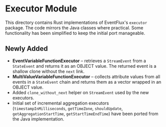 # Executor Module

This directory contains Rust implementations of EventFlux's `executor` package.  The
code mirrors the Java classes where practical.  Some functionality has been
simplified to keep the initial port manageable.

## Newly Added

* **EventVariableFunctionExecutor** – retrieves a `StreamEvent` from a
  `StateEvent` and returns it as an OBJECT value.  The returned event is a
  shallow clone without the `next` link.
* **MultiValueVariableFunctionExecutor** – collects attribute values from all
  events in a `StateEvent` chain and returns them as a vector wrapped in an
  OBJECT value.
* Added `clone_without_next` helper on `StreamEvent` used by the new executors.
* Initial set of incremental aggregation executors (`timestampInMilliseconds`,
  `getTimeZone`, `shouldUpdate`, `getAggregationStartTime`,
  `getStartTimeEndTime`) have been ported from the Java implementation.

